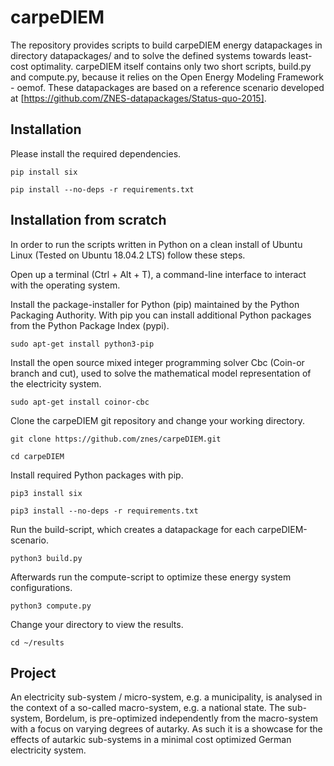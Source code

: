 # carpeDIEM

The repository provides scripts to build carpeDIEM energy datapackages in directory datapackages/ and to solve the defined systems towards least-cost optimality. carpeDIEM itself contains only two short scripts, build.py and compute.py, because it relies on the Open Energy Modeling Framework - oemof. These datapackages are based on a reference scenario developed at [https://github.com/ZNES-datapackages/Status-quo-2015].

## Installation

Please install the required dependencies.

	pip install six

	pip install --no-deps -r requirements.txt

## Installation from scratch

In order to run the scripts written in Python on a clean install of Ubuntu Linux (Tested on Ubuntu 18.04.2 LTS) follow these steps.

Open up a terminal (Ctrl + Alt + T), a command-line interface to interact with the operating system.

Install the package-installer for Python (pip) maintained by the Python Packaging Authority. With pip you can install additional Python packages from the Python Package Index (pypi).

	sudo apt-get install python3-pip

Install the open source mixed integer programming solver Cbc (Coin-or branch and cut), used to solve the mathematical model representation of the electricity system.

	sudo apt-get install coinor-cbc

Clone the carpeDIEM git repository and change your working directory.

	git clone https://github.com/znes/carpeDIEM.git

	cd carpeDIEM

Install required Python packages with pip.

	pip3 install six

	pip3 install --no-deps -r requirements.txt

Run the build-script, which creates a datapackage for each carpeDIEM-scenario.

	python3 build.py

Afterwards run the compute-script to optimize these energy system configurations.

	python3 compute.py

Change your directory to view the results.

	cd ~/results


## Project

An electricity sub-system / micro-system, e.g. a municipality, is analysed in the context of a so-called macro-system, e.g. a national state. The sub-system, Bordelum, is pre-optimized independently from the macro-system with a focus on varying degrees of autarky. As such it is a showcase for the effects of autarkic sub-systems in a minimal cost optimized German electricity system.
